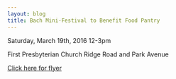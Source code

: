 ```yaml
---
layout: blog
title: Bach Mini-Festival to Benefit Food Pantry
---
```


Saturday, March 19th, 2016 12-3pm

First Presbyterian Church
Ridge Road and Park Avenue

[Click here for flyer](http://static.rutherford-nj.com/social-services/Food%20Pantry%20Bach%20Mini%20Festival.pdf)
